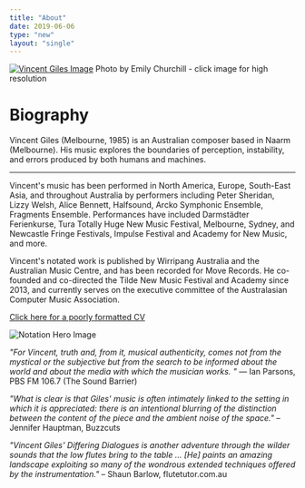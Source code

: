 ```yaml
---
title: "About"
date: 2019-06-06
type: "new"
layout: "single"
---
```

[![Vincent Giles Image](/assets/img/giles_promo-modified240212-tiny.png)](/assets/img/giles_promo-modified240212.png)
Photo by Emily Churchill - click image for high resolution

# Biography

Vincent Giles (Melbourne, 1985) is an Australian composer based in Naarm (Melbourne). His music explores the boundaries of perception, instability, and errors produced by both humans and machines. 

---

Vincent's music has been performed in North America, Europe, South-East Asia, and throughout Australia by performers including Peter Sheridan, Lizzy Welsh, Alice Bennett, Halfsound, Arcko Symphonic Ensemble, Fragments Ensemble. Performances have included Darmstädter Ferienkurse, Tura Totally Huge New Music Festival, Melbourne, Sydney, and Newcastle Fringe Festivals, Impulse Festival and Academy for New Music, and more. 

Vincent's notated work is published by Wirripang Australia and the Australian Music Centre, and has been recorded for Move Records. He co-founded and co-directed the Tilde New Music Festival and Academy since 2013, and currently serves on the executive committee of the Australasian Computer Music Association.
<!-- Vincent Giles (Melbourne, 1985) is active in composition, improvisation, and installation art, and is informed by the physical properties of sound, experimental music, and technology. Vincent's work explores the boundaries of perception and performance, with particular focus on microsound and human or machine errors. Current projects include a long work for solo classical guitar, an installation piece that tracks skeleton movement with a phone camera, and developing a live-coding practice.
Recently completed projects include *The Moth and the Flame* for piano and voice, staged at Newcastle Fringe Festival in 2023 and *six figures signifying decay* for piano and electronics staged at Sydney Fringe Festival 2023. Vincent's notated work is published by Wirripang Australia and the Australian Music Centre, and has been recorded for Move Records. He co-founded and co-directed the Tilde New Music Festival and Academy since 2013, and currently serves on the executive committee of the Australasian Computer Music Association. -->

[Click here for a poorly formatted CV](/about/vg_cv/)

![Notation Hero Image](/assets/img/hero-draft-transparent-emb.png)

*"For Vincent, truth and, from it, musical authenticity, comes not from the mystical or the subjective but from the search to be informed about the world and about the media with which the musician works. "*
— Ian Parsons, PBS FM 106.7 (The Sound Barrier)

*"What is clear is that Giles' music is often intimately linked to the setting in which it is appreciated: there is an intentional blurring of the distinction between the content of the piece and the ambient noise of the space."*
– Jennifer Hauptman, Buzzcuts

*"Vincent Giles' Differing Dialogues is another adventure through the wilder sounds that the low flutes bring to the table … [He] paints an amazing landscape exploiting so many of the wondrous extended techniques offered by the instrumentation."*
– Shaun Barlow, flutetutor.com.au

  